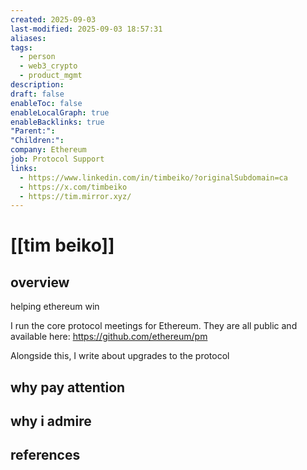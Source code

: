 ```yaml
---
created: 2025-09-03
last-modified: 2025-09-03 18:57:31
aliases:
tags:
  - person
  - web3_crypto
  - product_mgmt
description:
draft: false
enableToc: false
enableLocalGraph: true
enableBacklinks: true
"Parent:":
"Children:":
company: Ethereum
job: Protocol Support
links:
  - https://www.linkedin.com/in/timbeiko/?originalSubdomain=ca
  - https://x.com/timbeiko
  - https://tim.mirror.xyz/
---
```


# [[tim beiko]]


## overview

helping ethereum win

I run the core protocol meetings for Ethereum. They are all public and available here: https://github.com/ethereum/pm  
  
Alongside this, I write about upgrades to the protocol

## why pay attention


## why i admire


## references